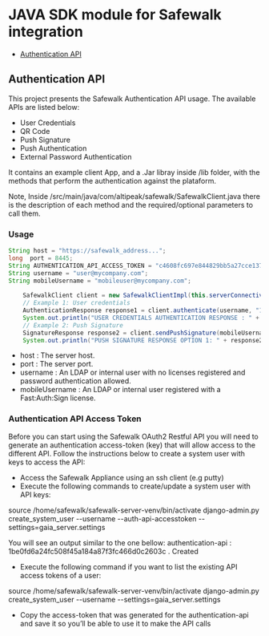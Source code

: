# JAVA SDK module for Safewalk integration

* [Authentication API](#authentication-api)

<a name="authentication-api"></a>
## Authentication API

This project presents the Safewalk Authentication API usage. The available APIs are listed below: 

* User Credentials 
* QR Code 
* Push Signature 
* Push Authentication 
* External Password Authentication

It contains an example client App, and a .Jar libray inside /lib folder, with the methods that perform the authentication against the plataform. 

Note, Inside /src/main/java/com/altipeak/safewalk/SafewalkClient.java there is the description of each method and the required/optional parameters to call them. 

### Usage

```java
String host = "https://safewalk_address...";
long  port = 8445;
String AUTHENTICATION_API_ACCESS_TOKEN = "c4608fc697e844829bb5a27cce13737250161bd0";
String username = "user@mycompany.com";
String mobileUsername = "mobileuser@mycompany.com";
    
    SafewalkClient client = new SafewalkClientImpl(this.serverConnectivityHelper, null, AUTHENTICATION_API_ACCESS_TOKEN);
    // Example 1: User credentials
    AuthenticationResponse response1 = client.authenticate(username, "12345");
    System.out.println("USER CREDENTIALS AUTHENTICATION RESPONSE : " + response1);
    // Example 2: Push Signature
    SignatureResponse response2 = client.sendPushSignature(mobileUsername,"abcde", "A160E4F805C51261541F0AD6BC618AE10BEB3A30786A099CE67DBEFD4F7F929F","All the data here will be signed. This request was generated from Safewalk API.","Sign Transaction","Push signature triggered from safewalk API");
    System.out.println("PUSH SIGNATURE RESPONSE OPTION 1: " + response2);
```
* host : The server host.
* port : The server port.
* username : An LDAP or internal user with no licenses registered and password authentication allowed. 
* mobileUsername : An LDAP or internal user registered with a Fast:Auth:Sign license.

### Authentication API Access Token
 
Before you can start using the Safewalk OAuth2 Restful API you will need to generate an authentication access-token (key) that will allow access to the different API.
Follow the instructions below to create a system user with keys to access the API:
* Access the Safewalk Appliance using an ssh client (e.g putty)
* Execute the following commands to create/update a system user with API keys: 

source /home/safewalk/safewalk-server-venv/bin/activate
 django-admin.py create_system_user --username <username> --auth-api-accesstoken --settings=gaia_server.settings

You will see an output similar to the one bellow:
  authentication-api : 1be0fd6a24fc508f45a184a87f3fc466d0c2603c . Created
*  Execute the following command if you want to list the existing API access tokens of a user:
 
 source /home/safewalk/safewalk-server-venv/bin/activate django-admin.py
  create_system_user --username <username> --settings=gaia_server.settings
* Copy the access-token that was generated for the authentication-api and save it so you’ll be able to use it to make the API calls
